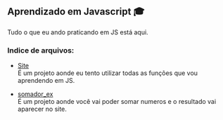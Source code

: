 ## Aprendizado em Javascript 🎓 
 Tudo o que eu ando praticando em JS está aqui.
 
### Indice de arquivos:
- [Site](https://github.com/fabiocf1/Aprendizado-em-Javascript/blob/main/Site.html)</br> 
É um projeto aonde eu tento utilizar todas as funções que vou aprendendo em JS.

- [somador_ex](https://github.com/fabiocf1/Aprendizado-em-Javascript/blob/main/somador_ex.html)</br>
É um projeto aonde você vai poder somar numeros e o resultado vai aparecer no site.

